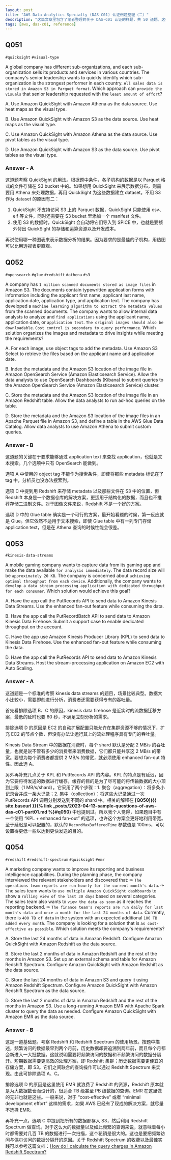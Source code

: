 ```yaml
---
layout: post
title: "AWS Data Analytics Specialty (DAS-C01) 认证例题整理（二）"
description: "这篇文章里包含了笔者整理的关于 DAS-C01 认证的样题，共 50 道题。这些题目都是从网站、论坛上搜集来的。答案是笔者通过查阅资料并结合他人解题思路后得出的，不能保证正确性。读者需认真思考，仔细辨别，欢迎提出不同意见。"
tags: [aws, das-c01, reference]
---
```


## Q051

`#quicksight` `#visual-type`

A global company has different sub-organizations, and each sub-organization sells its products and services in various countries. The company's senior leadership wants to quickly identify which sub-organization is the strongest performer in each country. `All sales data is stored in Amazon S3 in Parquet format`.
Which approach can `provide the visuals` that senior leadership requested with the `least amount of effort`?  

A. Use Amazon QuickSight with Amazon Athena as the data source. Use heat maps as the visual type.

B. Use Amazon QuickSight with Amazon S3 as the data source. Use heat maps as the visual type.

C. Use Amazon QuickSight with Amazon Athena as the data source. Use pivot tables as the visual type.

D. Use Amazon QuickSight with Amazon S3 as the data source. Use pivot tables as the visual type.

### Answer - A

这道题考察 QuickSight 的用法。根据题中条件，各子机构的数据是以 Parquet 格式的文件存储在 S3 bucket 中的。如果想用 QuickSight 来展示数据分布，则需要用 Athena 来处理数据，再用 QuickSight 为这些数据建立  dataset。不用 S3 作为 dataset 的原因有二：
1. QuickSight 不支持访问 S3 上的 Parquet 数据，QuickSight 只能使用 csv、elf 等文件，同时还需要在 S3 bucket 里添加一个 manifest 文件。
2. 使用 S3 的数据时，QuickSight 会自动将它们导入到 SPICE 中，也就是要额外付出 QuickSight 的存储和运算资源以及开发成本。

再说使用哪一种图表来表示数据分析的结果。因为要求的是最佳的子机构，用热图可以比用透视表更直观。

## Q052

`#opensearch` `#glue` `#redshift` `#athena` `#s3`

A company has `1 million scanned documents stored as image files` in Amazon S3. The documents contain typewritten application forms with information including the applicant first name, applicant last name, application date, application type, and application text. The company has developed a `machine learning algorithm to extract the metadata values` from the scanned documents. The company wants to allow internal data analysts to analyze and `find applications` using the applicant name, application date, or `application text`. `The original images should also be downloadable`. `Cost control is secondary to query performance`.
Which solution organizes the images and metadata to drive insights while meeting the requirements?

A. For each image, use object tags to add the metadata. Use Amazon S3 Select to retrieve the files based on the applicant name and application date.

B. Index the metadata and the Amazon S3 location of the image file in Amazon OpenSearch Service (Amazon Elasticsearch Service). Allow the data analysts to use OpenSearch Dashboards (Kibana) to submit queries to the Amazon OpenSearch Service (Amazon Elasticsearch Service) cluster.

C. Store the metadata and the Amazon S3 location of the image file in an Amazon Redshift table. Allow the data analysts to run ad-hoc queries on the table.

D. Store the metadata and the Amazon S3 location of the image files in an Apache Parquet file in Amazon S3, and define a table in the AWS Glue Data Catalog. Allow data analysts to use Amazon Athena to submit custom queries.

### Answer - B

这道题的关键在于要求能够通过 application text 来查找 application，也就是文本搜索。几个选项中只有 OpenSearch 能做到。

选项 A 中使用的 object tag 不能作为搜索条件，即使将那些 metadata 标记在了 tag 中，分析员也没办法搜索到。

选项 C 中提到用 Redshift 来存储 metadata 以及那些文件在 S3 中的位置，但 Redshift 本身是一个数据仓库的解决方案，更适用于结构化的数据，而且也不推荐存储二进制文件。对于图像文件来说，Redshift 不是一个好的方案。

选项 D 中的 Glue table 确实是一个可行的方案，最开始看题的时候，第一反应就是 Glue。但它依然不适用于文本搜索，即使 Glue table 中有一列专门存储 application text，但是在 Athena 查询的时候性能会很差。

## Q053

`#kinesis-data-streams`

A mobile gaming company wants to capture data from its gaming app and make the data available `for analysis immediately`. The data record size will be `approximately 20 KB`. The company is concerned about `achieving optimal throughput from each device`. Additionally, the company wants to `develop a data stream processing application with dedicated throughput for each consumer`.
Which solution would achieve this goal?

A. Have the app call the PutRecords API to send data to Amazon Kinesis Data Streams. Use the enhanced fan-out feature while consuming the data.

B. Have the app call the PutRecordBatch API to send data to Amazon Kinesis Data Firehose. Submit a support case to enable dedicated throughput on the account.

C. Have the app use Amazon Kinesis Producer Library (KPL) to send data to Kinesis Data Firehose. Use the enhanced fan-out feature while consuming the data.

D. Have the app call the PutRecords API to send data to Amazon Kinesis Data Streams. Host the stream-processing application on Amazon EC2 with Auto Scaling.

### Answer - A

这道题是一个标准的考察 kinesis data streams 的题目，场景比较典型。数据大小比较小，需要即刻进行分析，消费者还需要获得专有的吞吐量。

首先看排除选项 B、C 的原因，kinesis data firehose 是近实时的流数据迁移方案，最低的延时也要 60 秒，不满足立刻分析的需求。

排除选项 D 的原因是 EC2 的自动扩展配置只能允许在集群资源不够的情况下，扩充 EC2 的节点个数，但没有办法让运行其上的流处理程序具有专门的吞吐量。

Kinesis Data Stream 中的数据在消费时，每个 shard 默认是分配 2 MB/s 的吞吐量，也就是说不管有多少的消费者来消费数据，它们都只能共享这 2 MB/s 的带宽。要想为每个消费者都提供 2 MB/s 的带宽，就必须使用 enhanced fan-out 特性。因此选 A。

另外再补充几点关于 KPL 和 PutRecords API 的内容。KPL 的特点是有延迟，因为它要将待发送的数据进行缓存，缓存的目的是为了尽可能的将传输数据的大小顶到上限（1 MB/s/shard）。它采用了两个步骤：1. 聚合（aggregation）：将多条小记录合并成一条大记录；2. 集中（collection）：将这些大记录通过一次 PutRecords API 调用分别发送到不同的 shard 中。相关的解释在 **[Q050]({{ site.baseurl }}{% link _posts/2023-04-13-sample-questions-of-aws-das-c01-part01.md %}#q050)** 中也提到过。所以我个人觉得，如果题目中有一个使用 “KPL + enhanced fan-out” 的选项，也许这个方案会更好地利用带宽。至于延迟是可以配置的，默认的 `RecordMaxBufferedTime` 参数值是 100ms，可以设置得更低一些以达到更快发送的目的。

## Q054

`#redshift` `#redshift-spectrum` `#quicksight` `#emr`

A marketing company wants to improve its reporting and business intelligence capabilities. During the planning phase, the company interviewed the relevant stakeholders and discovered that:
✑ `The operations team reports are run hourly for the current month's data`.
✑ The sales team wants to `use multiple Amazon QuickSight dashboards` to show a `rolling view of the last 30 days` based on several categories. The sales team also wants to `view the data as soon` as it reaches the reporting backend.
✑ `The finance team's reports are run daily for last month's data and once a month for the last 24 months of data`.
Currently, there is `400 TB of data` in the system with an expected additional `100 TB added every month`. The company is looking for a solution that is `as cost-effective as possible`.
Which solution meets the company's requirements?

A. Store the last 24 months of data in Amazon Redshift. Configure Amazon QuickSight with Amazon Redshift as the data source.

B. Store the last 2 months of data in Amazon Redshift and the rest of the months in Amazon S3. Set up an external schema and table for Amazon Redshift Spectrum. Configure Amazon QuickSight with Amazon Redshift as the data source.

C. Store the last 24 months of data in Amazon S3 and query it using Amazon Redshift Spectrum. Configure Amazon QuickSight with Amazon Redshift Spectrum as the data source.

D. Store the last 2 months of data in Amazon Redshift and the rest of the months in Amazon S3. Use a long-running Amazon EMR with Apache Spark cluster to query the data as needed. Configure Amazon QuickSight with Amazon EMR as the data source.

### Answer - B

这是一道基础题。考察 Redshift 和 Redshift Spectrum 的使用场景。按题中描述，频繁访问的数据最早到两个月前，历史数据却要追溯到两年前，而且每个月都会新进入一大批数据。这就说明需要将频繁访问的数据和不频繁访问的数据分隔开。短期数据需要更高效的处理方案，即 Redshift 集群；历史数据需要更便宜的存储方案，即 S3。它们之间联合的查询操作可以通过 Redshift Spectrum 来实现。由此可排除选项 A、C。

排除选项 D 的原因是这里使用 EMR 就浪费了 Redshift 的资源，Redshift 原本就是为大数据数仓而设计的，很适合 TB 级甚至 PB 级数据的查询。EMR 在这里做的无非也就是这些。一般来说，对于 “cost-effective” 或者 “minimal development effort” 这样的需求，如果 AWS 已经有了现成的解决方案，就尽量不选择 EMR。

再补充一点，选项 C 中提到把所有的数据都存入 S3，然后利用 Redshift Spectrum 做查询。对于这么大的数据量以及如此频繁的查询来说，就意味着每小时都需要对几百 TB 的数据进行一次扫描，这个花销是很大的。这也是要把频繁访问与偶尔访问的数据分隔开的原因。关于 Redshift Spectrum 的收费以及最佳实践可以参考这篇文档：[How do I calculate the query charges in Amazon Redshift Spectrum?](https://repost.aws/knowledge-center/redshift-spectrum-query-charges)
